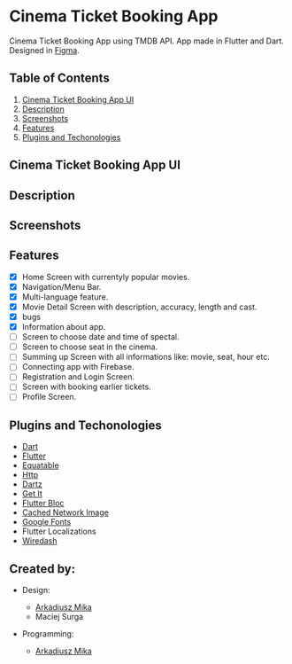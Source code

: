 # Cinema Ticket Booking App

Cinema Ticket Booking App using TMDB API. App made in Flutter and Dart. Designed in [Figma](https://www.figma.com/file/cgrKyDSdZt3JHdIw2EHbus/Cinema-booking?node-id=0%3A1).

## Table of Contents
1. [Cinema Ticket Booking App UI](#cinema-app-ui)
2. [Description](#description)
3. [Screenshots](#screenshots)
4. [Features](#features)
5. [Plugins and Techonologies](#plugins)

<a name="cinema-app-ui"></a>
## Cinema Ticket Booking App UI

<a name="description"></a>
## Description

<a name="screenshots"></a>
## Screenshots

<a name="features"></a>
## Features
- [x] Home Screen with currentyly popular movies.
- [x] Navigation/Menu Bar.
- [x] Multi-language feature.
- [x] Movie Detail Screen with description, accuracy, length and cast.
- [x] bugs
- [x] Information about app. 
- [ ] Screen to choose date and time of spectal.
- [ ] Screen to choose seat in the cinema.
- [ ] Summing up Screen with all informations like: movie, seat, hour etc.
- [ ] Connecting app with Firebase.
- [ ] Registration and Login Screen.
- [ ] Screen with booking earlier tickets. 
- [ ] Profile Screen.

<a name="plugins"></a>
## Plugins and Techonologies
* [Dart](https://dart.dev/) 
* [Flutter](https://flutter.dev/) 
* [Equatable](https://pub.dev/packages/equatable)
* [Http](https://pub.dev/packages/http)
* [Dartz](https://pub.dev/packages/dartz)
* [Get It](https://pub.dev/packages/get_it)
* [Flutter Bloc](https://pub.dev/packages/flutter_bloc)
* [Cached Network Image](https://pub.dev/packages/cached_network_image)
* [Google Fonts](https://pub.dev/packages/google_fonts)
* Flutter Localizations
* [Wiredash](https://pub.dev/packages/wiredash)

## Created by:
* Design: 
  * [Arkadiusz Mika](https://github.com/Arkadiusz4)
  * Maciej Surga

* Programming:
  *  [Arkadiusz Mika](https://github.com/Arkadiusz4)
